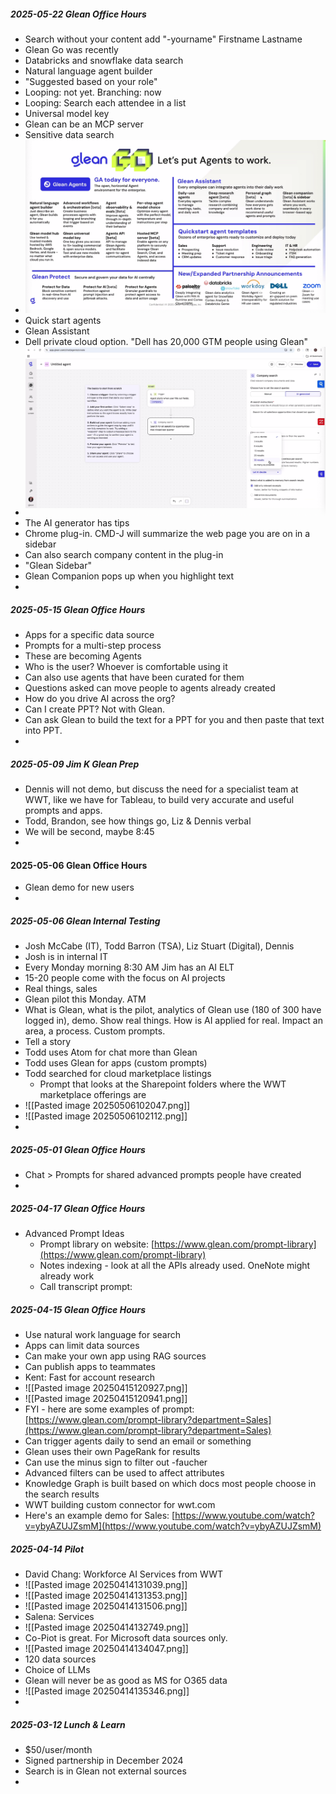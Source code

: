 ##### 2025-05-22 Glean Office Hours
- Search without your content add "-yourname" Firstname Lastname
- Glean Go was recently
- Databricks and snowflake data search
- Natural language agent builder
- "Suggested based on your role"
- Looping: not yet. Branching: now
- Looping: Search each attendee in a list
- Universal model key
- Glean can be an MCP server
- Sensitive data search
- ![Screenshot 2025-05-22 at 11.46.14 AM.png](files/images/Screenshot_2025-05-22_at_11.46.14___AM.png)
- Quick start agents
- Glean Assistant
- Dell private cloud option. "Dell has 20,000 GTM people using Glean"
- ![Screenshot 2025-05-22 at 12.01.50 PM.png](files/images/Screenshot_2025-05-22_at_12.01.50___PM.png)
- The AI generator has tips
- Chrome plug-in. CMD-J will summarize the web page you are on in a sidebar
- Can also search company content in the plug-in
- "Glean Sidebar"
- Glean Companion pops up when you highlight text
- 
##### 2025-05-15 Glean Office Hours
- Apps for a specific data source
- Prompts for a multi-step process
- These are becoming Agents
- Who is the user? Whoever is comfortable using it
- Can also use agents that have been curated for them
- Questions asked can move people to agents already created
- How do you drive AI across the org?
- Can I create PPT? Not with Glean.
- Can ask Glean to build the text for a PPT for you and then paste that text into PPT.
- 
##### 2025-05-09 Jim K Glean Prep
- Dennis will not demo, but discuss the need for a specialist team at WWT, like we have for Tableau, to build very accurate and useful prompts and apps.
- Todd, Brandon, see how things go, Liz & Dennis verbal
- We will be second, maybe 8:45
- 
#### 2025-05-06 Glean Office Hours
- Glean demo for new users
- 
##### 2025-05-06 Glean Internal Testing
- Josh McCabe (IT), Todd Barron (TSA), Liz Stuart (Digital), Dennis
- Josh is in internal IT
- Every Monday morning 8:30 AM Jim has an AI ELT
- 15-20 people come with the focus on AI projects
- Real things, sales
- Glean pilot this Monday. ATM
- What is Glean, what is the pilot, analytics of Glean use (180 of 300 have logged in), demo. Show real things. How is AI applied for real. Impact an area, a process.  Custom prompts. 
- Tell a story
- Todd uses Atom for chat more than Glean
- Todd uses Glean for apps (custom prompts)
- Todd searched for cloud marketplace listings
	- Prompt that looks at the Sharepoint folders where the WWT marketplace offerings are
- ![[Pasted image 20250506102047.png]]
- ![[Pasted image 20250506102112.png]]
- 
##### 2025-05-01 Glean Office Hours
- Chat > Prompts for shared advanced prompts people have created
- 
##### 2025-04-17 Glean Office Hours
- Advanced Prompt Ideas
	- Prompt library on website: [https://www.glean.com/prompt-library](https://www.glean.com/prompt-library)
	- Notes indexing - look at all the APIs already used. OneNote might already work
	- Call transcript prompt: 

##### 2025-04-15 Glean Office Hours
- Use natural work language for search
- Apps can limit data sources
- Can make your own app using RAG sources
- Can publish apps to teammates
- Kent: Fast for account research
- ![[Pasted image 20250415120927.png]]
- ![[Pasted image 20250415120941.png]]
- FYI - here are some examples of prompt: [https://www.glean.com/prompt-library?department=Sales](https://www.glean.com/prompt-library?department=Sales)
- Can trigger agents daily to send an email or something
- Glean uses their own PageRank for results
- Can use the minus sign to filter out -faucher
- Advanced filters can be used to affect attributes
- Knowledge Graph is built based on which docs most people choose in the search results
- WWT building custom connector for wwt.com
- Here's an example demo for Sales: [https://www.youtube.com/watch?v=ybyAZUJZsmM](https://www.youtube.com/watch?v=ybyAZUJZsmM)
##### 2025-04-14 Pilot
- David Chang: Workforce AI Services from WWT
- ![[Pasted image 20250414131039.png]]
- ![[Pasted image 20250414131353.png]]
- ![[Pasted image 20250414131506.png]]
- Salena: Services
- ![[Pasted image 20250414132749.png]]
- Co-Piot is great. For Microsoft data sources only.
- ![[Pasted image 20250414134047.png]]
- 120 data sources
- Choice of LLMs
- Glean will never be as good as MS for O365 data
- ![[Pasted image 20250414135346.png]]
- 
##### 2025-03-12 Lunch & Learn
- $50/user/month
- Signed partnership in December 2024
- Search is in Glean not external sources
- 